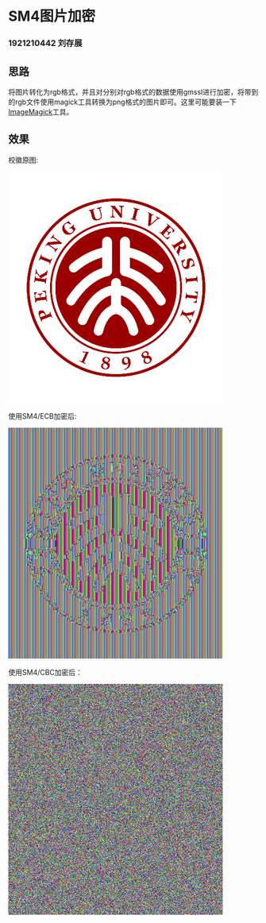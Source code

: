 # SM4图片加密

### 1921210442 刘存展

## 思路

将图片转化为rgb格式，并且对分别对rgb格式的数据使用gmssl进行加密，将带到的rgb文件使用magick工具转换为png格式的图片即可。这里可能要装一下[ImageMagick](https://imagemagick.org/index.php)工具。

## 效果

校徽原图:

![校徽原图](./pku_logo.png)

使用SM4/ECB加密后:

![使用SM4/ECB加密后](./sm4ecb.png)

使用SM4/CBC加密后：

![使用SM4/CBC加密后](./sm4cbc.png)